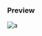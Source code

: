 ### Preview
![a](https://github.com/Eazvy/UILibs/blob/main/Librarys/DarkraiX/Screenshot%202023-02-24%20143024.png?raw=true)
